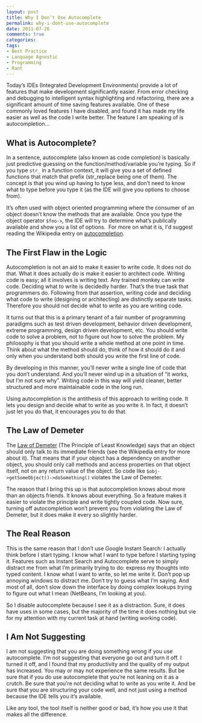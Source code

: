 ```yaml
---
layout: post
title: Why I Don’t Use Autocomplete
permalink: why-i-dont-use-autocomplete
date: 2011-07-26
comments: true
categories:
tags:
- Best Practice
- Language Agnostic
- Programming
- Rant
---
```


Today’s IDEs (Integrated Development Environments) provide a lot of features that make development significantly easier.  From error checking and debugging to intelligent syntax highlighting and refactoring, there are a significant amount of time saving features available.  One of these commonly loved features I have disabled, and found it has made my life easier as well as the code I write better.  The feature I am speaking of is autocompletion…
<!--more-->

## What is Autocomplete?



In a sentence, autocomplete (also known as code completion) is basically just predictive guessing on the function/method/variable you’re typing.  So if you type `str_` in a function context, it will give you a set of defined functions that match that prefix (str_replace being one of them).  The concept is that you wind up having to type less, and don’t need to know what to type before you type it (as the IDE will give you options to choose from).  


It’s often used with object oriented programming where the consumer of an object doesn’t know the methods that are available.  Once you type the object operator `$foo->`, the IDE will try to determine what’s publically available and show you a list of options.  For more on what it is, I'd suggest reading the Wikipedia entry on [autocompletion](http://en.wikipedia.org/wiki/Autocomplete).

## The First Flaw in the Logic



Autocompletion is not an aid to make it easier to write code.  It does not do that.  What it does actually do is make it easier to architect code.  Writing code is easy; all it involves is writing text.  Any trained monkey can write code.  Deciding what to write is decidedly harder.  That’s the true task that programmers do.  Following from that assertion, writing code and deciding what code to write (designing or architecting) are distinctly separate tasks.  Therefore you should not decide what to write as you are writing code.


It turns out that this is a primary tenant of a fair number of programming paradigms such as test driven development, behavior driven development, extreme programming, design driven development, etc.  You should write code to solve a problem, not to figure out how to solve the problem.  My philosophy is that you should write a whole method at one point in time.  Think about what the method should do, think of how it should do it and only when you understand both should you write the first line of code.  


By developing in this manner, you’ll never write a single line of code that you don’t understand.  And you’ll never wind up in a situation of “it works, but I’m not sure why”.  Writing code in this way will yield cleaner, better structured and more maintainable code in the long run.


Using autocompletion is the antithesis of this approach to writing code.  It lets you design and decide what to write as you write it.  In fact, it doesn’t just let you do that, it encourages you to do that. 

## The Law of Demeter



The [Law of Demeter](http://en.wikipedia.org/wiki/Law_of_Demeter) (The Principle of Least Knowledge) says that an object should only talk to its immediate friends (see the Wikipedia entry for more about it).  That means that if your object has a dependency on another object, you should only call methods and access properties on that object itself, not on any return value of the object.  So code like `$obj->getSomeObject()->doSomething()` violates the Law of Demeter.  


The reason that I bring this up is that autocompletion knows about more than an objects friends.  It knows about everything.  So a feature makes it easier to violate the principle and write tightly coupled code.  Now sure, turning off autocompletion won’t prevent you from violating the Law of Demeter, but it does make it every so slightly harder.

## The Real Reason



This is the same reason that I don’t use Google Instant Search:  I actually think before I start typing.  I know what I want to type before I starting typing it.  Features such as Instant Search and Autocomplete serve to simply distract me from what I’m primarily trying to do: express my thoughts into typed content.  I know what I want to write, so let me write it.  Don’t pop up annoying windows to distract me.  Don’t try to guess what I’m saying.  And most of all, don’t slow down the interface by doing complex lookups trying to figure out what I mean (NetBeans, I’m looking at you).


So I disable autocomplete because I see it as a distraction.  Sure, it does have uses in some cases, but the majority of the time it does nothing but vie for my attention with my current task at hand (writing working code).  

## I Am Not Suggesting



I am not suggesting that you are doing something wrong if you use autocomplete.  I’m not suggesting that everyone go out and turn it off.  I turned it off, and I found that my productivity and the quality of my output has increased.  You may or may not experience the same results.  But be sure that if you do use autocomplete that you’re not leaning on it as a crutch.  Be sure that you’re not deciding what to write as you write it.  And be sure that you are structuring your code well, and not just using a method because the IDE tells you it’s available.


Like any tool, the tool itself is neither good or bad, it’s how you use it that makes all the difference.
